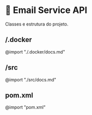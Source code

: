 # 📧 Email Service API

Classes e estrutura do projeto.

## /.docker
@import "./.docker/docs.md"

## /src
@import "./src/docs.md"

## pom.xml
@import "pom.xml"